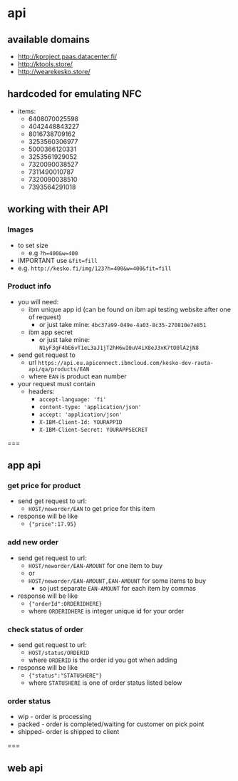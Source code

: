 # api

## available  domains

* http://kproject.paas.datacenter.fi/
* http://ktools.store/
* http://wearekesko.store/

## hardcoded for emulating NFC

* items:
    * 6408070025598
    * 4042448843227
    * 8016738709162
    * 3253560306977
    * 5000366120331
    * 3253561929052
    * 7320090038527
    * 7311490010787
    * 7320090038510
    * 7393564291018

## working with their API

### Images 

* to set size
    * e.g `?h=400&w=400`
* IMPORTANT use `&fit=fill`
* e.g. `http://kesko.fi/img/123?h=400&w=400&fit=fill`

### Product info

* you will need:
    * ibm unique app id (can be found on ibm api testing website after one of request)
        * or just take mine: `4bc37a99-049e-4a03-8c35-270810e7e851`
    * ibm app secret
        * or just take mine: `N1yF3gF4bE6vT1eL3aJ1jT2hH6wI0uV4iX8eJ3xK7tO0lA2jN8`  
* send get request to
    * url `https://api.eu.apiconnect.ibmcloud.com/kesko-dev-rauta-api/qa/products/EAN`
    * where `EAN` is product ean number
* your request must contain
    * headers:
        * `accept-language: 'fi'`
        * `content-type: 'application/json'`
        * `accept: 'application/json'`
        * `X-IBM-Client-Id: YOURAPPID`
        * `X-IBM-Client-Secret: YOURAPPSECRET`

===

## app api

### get price for product

* send get request to url:
    * `HOST/neworder/EAN` to get price for this item
* response will be like
    * `{"price":17.95}`

### add new order

* send get request to url:
    * `HOST/neworder/EAN-AMOUNT` for one item to buy
    * or
    * `HOST/neworder/EAN-AMOUNT,EAN-AMOUNT` for some items to buy
        * so just separate `EAN-AMOUNT` for each item by commas
* response will be like
    * `{"orderId":ORDERIDHERE}`
    * where `ORDERIDHERE` is integer unique id for your order

### check status of order

* send get request to url:
    * `HOST/status/ORDERID`
    * where `ORDERID` is the order id you got when adding
* response will be like
    * `{"status":"STATUSHERE"}`
    * where `STATUSHERE` is one of order status listed below
    
### order status

* wip - order is processing
* packed - order is completed/waiting for customer on pick point
* shipped- order is shipped to client
    
===

## web api